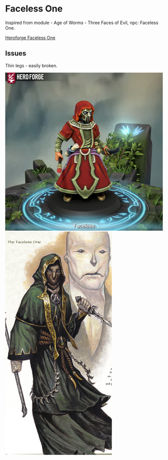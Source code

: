 # Faceless One
Inspired from module - Age of Worms - Three Faces of Evil, npc: Faceless One.

[Heroforge Faceless One](https://www.heroforge.com/load_config%3D46155916/)

## Issues
Thin legs - easily broken.

![Faceless One](/Heroforge/FacelessOne/Faceless-screenshot.png)
![Faceless One](/Heroforge/FacelessOne/Faceless-from-book.png)